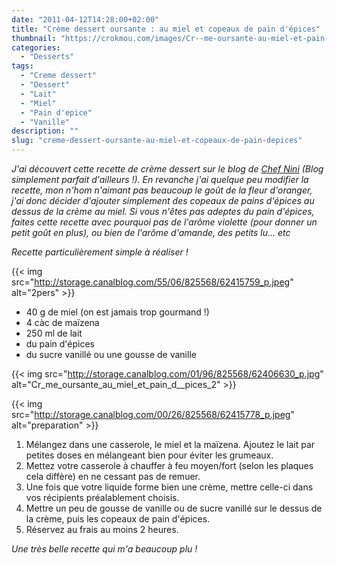 ```yaml
---
date: "2011-04-12T14:28:00+02:00"
title: "Crème dessert oursante : au miel et copeaux de pain d'épices"
thumbnail: "https://crokmou.com/images/Cr--me-oursante-au-miel-et-pain-d--pices.jpg"
categories:
  - "Desserts"
tags:
  - "Creme dessert"
  - "Dessert"
  - "Lait"
  - "Miel"
  - "Pain d'epice"
  - "Vanille"
description: ""
slug: "creme-dessert-oursante-au-miel-et-copeaux-de-pain-depices"
---
```


_J'ai découvert cette recette de crème dessert sur le blog de [Chef Nini](http://www.chefnini.com/categories/sucre/mousses-cremes/page/3/) (Blog simplement parfait d'ailleurs !). En revanche j'ai quelque peu modifier la recette, mon n'hom n'aimant pas beaucoup le goût de la fleur d'oranger, j'ai donc décider d'ajouter simplement des copeaux de pains d'épices au dessus de la crème au miel. Si vous n'êtes pas adeptes du pain d'épices, faites cette recette avec pourquoi pas de l'arôme violette (pour donner un petit goût en plus), ou bien de l'arôme d'amande, des petits lu... etc_

_Recette particulièrement simple à réaliser !_

{{< img src="http://storage.canalblog.com/55/06/825568/62415759_p.jpeg" alt="2pers" >}}

*   40 g de miel (on est jamais trop gourmand !)
*   4 càc de maïzena
*   250 ml de lait
*   du pain d'épices
*   du sucre vanillé ou une gousse de vanille

{{< img src="http://storage.canalblog.com/01/96/825568/62406630_p.jpg" alt="Cr_me_oursante_au_miel_et_pain_d__pices_2" >}}

{{< img src="http://storage.canalblog.com/00/26/825568/62415778_p.jpeg" alt="preparation" >}}

1.  Mélangez dans une casserole, le miel et la maïzena. Ajoutez le lait par petites doses en mélangeant bien pour éviter les grumeaux.
2.  Mettez votre casserole à chauffer à feu moyen/fort (selon les plaques cela diffère) en ne cessant pas de remuer.
3.  Une fois que votre liquide forme bien une crème, mettre celle-ci dans vos récipients préalablement choisis.
4.  Mettre un peu de gousse de vanille ou de sucre vanillé sur le dessus de la crème, puis les copeaux de pain d'épices.
5.  Réservez au frais au moins 2 heures.

_Une très belle recette qui m'a beaucoup plu !_
